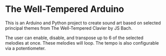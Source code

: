 # The Well-Tempered Arduino

This is an Arduino and Python project to create sound art based on selected principal themes from The Well-Tempered Clavier by JS Bach.

The user can enable, disable, and transpose up to 6 of the selected melodies at once. These melodies will loop. The tempo is also configurable via a potentiometer.
